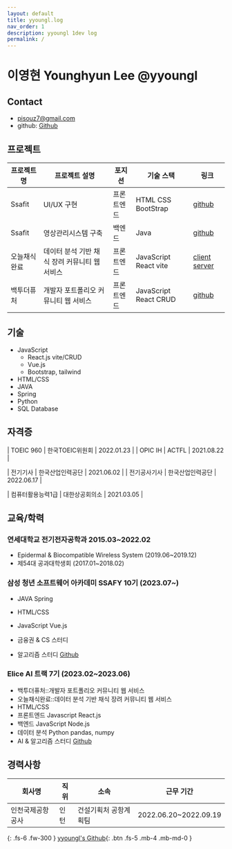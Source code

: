 ```yaml
---
layout: default
title: yyoungl.log
nav_order: 1
description: yyoungl 1dev log
permalink: /
---
```


# 이영현 Younghyun Lee @yyoungl

## Contact

- pisouz7@gmail.com
- github: [Github](https://github.com/yyoungl)

## 프로젝트

| 프로젝트 명  | 프로젝트 설명                                 | 포지션     | 기술 스택             | 링크                                                                                                                                   |
| ------------ | --------------------------------------------- | ---------- | --------------------- | -------------------------------------------------------------------------------------------------------------------------------------- |
| Ssafit       | UI/UX 구현                                    | 프론트엔드 | HTML CSS BootStrap    | [github](https://github.com/yyoungl/ssafit-front)                                                                                      |
| Ssafit       | 영상관리시스템 구축                           | 백엔드     | Java                  | [github](https://github.com/yyoungl/java1)                                                                                             |
| 오늘채식완료 | 데이터 분석 기반 채식 장려 커뮤니티 웹 서비스 | 프론트엔드 | JavaScript React vite | [client](https://github.com/yyoungl/VegCom-elice-2nd-project-front) [server](https://github.com/minluna/Elice_2nd_Project-vegcom_back) |
| 백투더퓨처   | 개발자 포트폴리오 커뮤니티 웹 서비스          | 프론트엔드 | JavaScript React CRUD | [github](https://github.com/yyoungl/elice-project1-backtothefuture)                                                                    |

## 기술

- JavaScript
  - React.js vite/CRUD
  - Vue.js
  - Bootstrap, tailwind
- HTML/CSS
- JAVA
- Spring
- Python
- SQL Database

## 자격증

| TOEIC 960 | 한국TOEIC위원회 | 2022.01.23 |
| OPIC IH | ACTFL | 2021.08.22 |

| 전기기사 | 한국산업인력공단 | 2021.06.02 |
| 전기공사기사 | 한국산업인력공단 | 2022.06.17 |

| 컴퓨터활용능력1급 | 대한상공회의소 | 2021.03.05 |

## 교육/학력

### 연세대학교 전기전자공학과 2015.03~2022.02

- Epidermal & Biocompatible Wireless System (2019.06~2019.12)
- 제54대 공과대학생회 (2017.01~2018.02)

### 삼성 청년 소프트웨어 아카데미 SSAFY 10기 (2023.07~)

- JAVA Spring
- HTML/CSS
- JavaScript Vue.js

- 금융권 & CS 스터디
- 알고리즘 스터디 [Github](https://github.com/yyoungl/SSAFY10-Class8-Algo)

### Elice AI 트랙 7기 (2023.02~2023.06)

- 백투더퓨처::개발자 포트폴리오 커뮤니티 웹 서비스
- 오늘채식완료::데이터 분석 기반 채식 장려 커뮤니티 웹 서비스
- HTML/CSS
- 프론트엔드 Javascript React.js
- 백엔드 JavaScript Node.js
- 데이터 분석 Python pandas, numpy
- AI & 알고리즘 스터디 [Github](https://github.com/snghyun331/elice-algo-ai-study)

## 경력사항

| 회사명           | 직위 | 소속                  | 근무 기간             |
| ---------------- | ---- | --------------------- | --------------------- |
| 인천국제공항공사 | 인턴 | 건설기획처 공항계획팀 | 2022.06.20~2022.09.19 |

{: .fs-6 .fw-300 }
[yyoungl's Github](https://github.com/yyoungl){: .btn .fs-5 .mb-4 .mb-md-0 }
